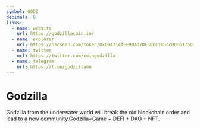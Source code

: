 ```yaml
---
symbol: GODZ
decimals: 9
links:
  - name: website
    url: https://godzillacoin.io/
  - name: explorer
    url: https://bscscan.com/token/0xDa4714fEE90Ad7DE50bC185ccD06b175D23906c1
  - name: twitter
    url: https://twitter.com/coingodzilla
  - name: telegram
    url: https://t.me/godzillaen
---
```


# Godzilla

Godzilla from the underwater world will break the old blockchain order and lead to a new community.Godzilla=Game + DEFI + DAO + NFT.
